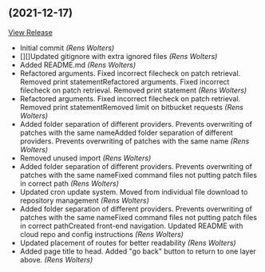 ##  (2021-12-17)

[View Release](git@github.com:experius/Experius-Patcher.git/commits/tag/)

*  Initial commit *(Rens Wolters)*
*  [][]Updated gitignore with extra ignored files *(Rens Wolters)*
*  Added README.md *(Rens Wolters)*
*  Refactored arguments. Fixed incorrect filecheck on patch retrieval. Removed print statementRefactored arguments. Fixed incorrect filecheck on patch retrieval. Removed print statement *(Rens Wolters)*
*  Refactored arguments. Fixed incorrect filecheck on patch retrieval. Removed print statementRemoved limit on bitbucket requests *(Rens Wolters)*
*  Added folder separation of different providers. Prevents overwriting of patches with the same nameAdded folder separation of different providers. Prevents overwriting of patches with the same name *(Rens Wolters)*
*  Removed unused import *(Rens Wolters)*
*  Added folder separation of different providers. Prevents overwriting of patches with the same nameFixed command files not putting patch files in correct path *(Rens Wolters)*
*  Updated cron update system. Moved from individual file download to repository management *(Rens Wolters)*
*  Added folder separation of different providers. Prevents overwriting of patches with the same nameFixed command files not putting patch files in correct pathCreated front-end navigation. Updated README with cloud repo and config instructions *(Rens Wolters)*
*  Updated placement of routes for better readability *(Rens Wolters)*
*  Added page title to head. Added "go back" button to return to one layer above. *(Rens Wolters)*


